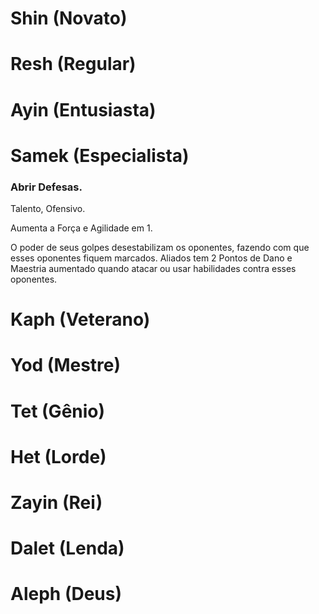 # Shin (Novato)

# Resh (Regular)

# Ayin (Entusiasta)

# Samek (Especialista)

### Abrir Defesas.

Talento, Ofensivo.

Aumenta a Força e Agilidade em 1.

O poder de seus golpes desestabilizam os oponentes, fazendo com que esses oponentes fiquem marcados. Aliados tem 2 Pontos de Dano e Maestria aumentado quando atacar ou usar habilidades contra esses oponentes.
# Kaph (Veterano)

# Yod (Mestre)

# Tet (Gênio)

# Het (Lorde)

# Zayin (Rei)

# Dalet (Lenda)

# Aleph (Deus)
